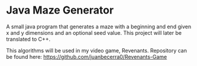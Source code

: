 # Java Maze Generator

A small java program that generates a maze with a beginning and end given x and y dimensions and an
optional seed value. This project will later be translated to C++.

This algorithms will be used in my video game, Revenants. Repository can be found here:
https://github.com/juanbecerra0/Revenants-Game
